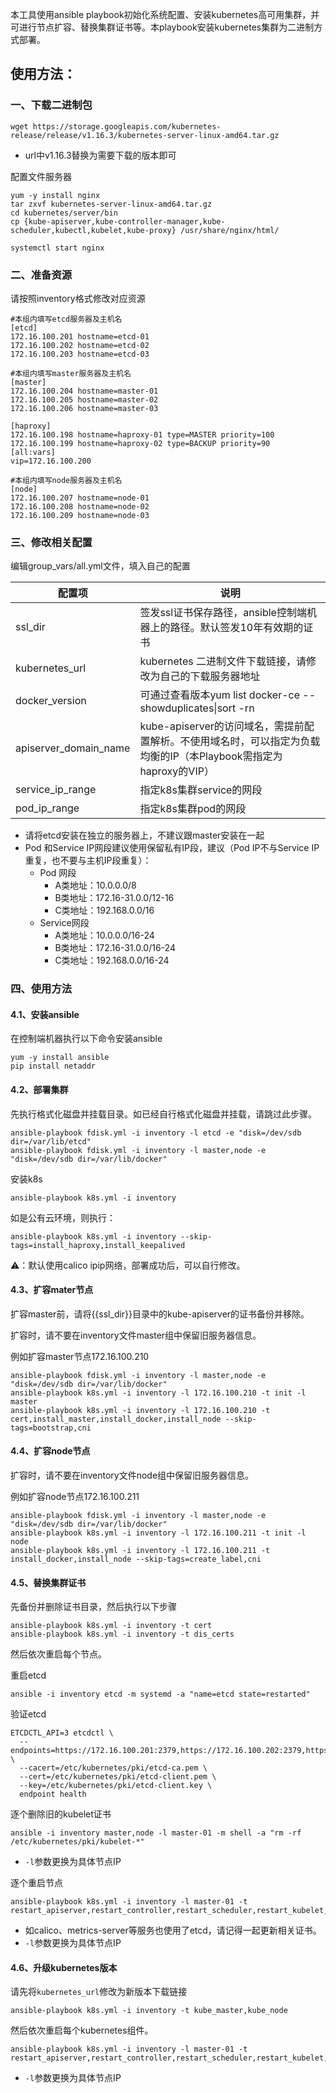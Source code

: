 本工具使用ansible playbook初始化系统配置、安装kubernetes高可用集群，并可进行节点扩容、替换集群证书等。本playbook安装kubernetes集群为二进制方式部署。



## 使用方法：

### 一、下载二进制包

```
wget https://storage.googleapis.com/kubernetes-release/release/v1.16.3/kubernetes-server-linux-amd64.tar.gz
```

- url中v1.16.3替换为需要下载的版本即可

配置文件服务器

```
yum -y install nginx
tar zxvf kubernetes-server-linux-amd64.tar.gz
cd kubernetes/server/bin
cp {kube-apiserver,kube-controller-manager,kube-scheduler,kubectl,kubelet,kube-proxy} /usr/share/nginx/html/
```

```
systemctl start nginx
```



### 二、准备资源

请按照inventory格式修改对应资源

```
#本组内填写etcd服务器及主机名
[etcd]
172.16.100.201 hostname=etcd-01
172.16.100.202 hostname=etcd-02
172.16.100.203 hostname=etcd-03

#本组内填写master服务器及主机名
[master]
172.16.100.204 hostname=master-01
172.16.100.205 hostname=master-02
172.16.100.206 hostname=master-03

[haproxy]
172.16.100.198 hostname=haproxy-01 type=MASTER priority=100
172.16.100.199 hostname=haproxy-02 type=BACKUP priority=90
[all:vars]
vip=172.16.100.200

#本组内填写node服务器及主机名
[node]
172.16.100.207 hostname=node-01
172.16.100.208 hostname=node-02
172.16.100.209 hostname=node-03
```



###  三、修改相关配置

编辑group_vars/all.yml文件，填入自己的配置

| 配置项                | 说明                                                         |
| --------------------- | ------------------------------------------------------------ |
| ssl_dir               | 签发ssl证书保存路径，ansible控制端机器上的路径。默认签发10年有效期的证书 |
| kubernetes_url        | kubernetes 二进制文件下载链接，请修改为自己的下载服务器地址  |
| docker_version        | 可通过查看版本yum list docker-ce --showduplicates\|sort -rn  |
| apiserver_domain_name | kube-apiserver的访问域名，需提前配置解析。不使用域名时，可以指定为负载均衡的IP（本Playbook需指定为haproxy的VIP） |
| service_ip_range      | 指定k8s集群service的网段                                     |
| pod_ip_range          | 指定k8s集群pod的网段                                         |

- 请将etcd安装在独立的服务器上，不建议跟master安装在一起
- Pod 和Service IP网段建议使用保留私有IP段，建议（Pod IP不与Service IP重复，也不要与主机IP段重复）：
  - Pod 网段
    - A类地址：10.0.0.0/8
    - B类地址：172.16-31.0.0/12-16
    - C类地址：192.168.0.0/16
  - Service网段
    - A类地址：10.0.0.0/16-24
    - B类地址：172.16-31.0.0/16-24
    - C类地址：192.168.0.0/16-24




### 四、使用方法

#### 4.1、安装ansible

在控制端机器执行以下命令安装ansible

```
yum -y install ansible
pip install netaddr
```

#### 4.2、部署集群

先执行格式化磁盘并挂载目录。如已经自行格式化磁盘并挂载，请跳过此步骤。

```
ansible-playbook fdisk.yml -i inventory -l etcd -e "disk=/dev/sdb dir=/var/lib/etcd"
ansible-playbook fdisk.yml -i inventory -l master,node -e "disk=/dev/sdb dir=/var/lib/docker"
```
安装k8s
```
ansible-playbook k8s.yml -i inventory
```

如是公有云环境，则执行：

```
ansible-playbook k8s.yml -i inventory --skip-tags=install_haproxy,install_keepalived
```

⚠️：默认使用calico ipip网络，部署成功后，可以自行修改。

#### 4.3、扩容mater节点

扩容master前，请将{{ssl_dir}}目录中的kube-apiserver的证书备份并移除。

扩容时，请不要在inventory文件master组中保留旧服务器信息。

例如扩容master节点172.16.100.210

```
ansible-playbook fdisk.yml -i inventory -l master,node -e "disk=/dev/sdb dir=/var/lib/docker"
ansible-playbook k8s.yml -i inventory -l 172.16.100.210 -t init -l master
ansible-playbook k8s.yml -i inventory -l 172.16.100.210 -t cert,install_master,install_docker,install_node --skip-tags=bootstrap,cni
```

#### 4.4、扩容node节点

扩容时，请不要在inventory文件node组中保留旧服务器信息。

例如扩容node节点172.16.100.211

```
ansible-playbook fdisk.yml -i inventory -l master,node -e "disk=/dev/sdb dir=/var/lib/docker"
ansible-playbook k8s.yml -i inventory -l 172.16.100.211 -t init -l node
ansible-playbook k8s.yml -i inventory -l 172.16.100.211 -t install_docker,install_node --skip-tags=create_label,cni
```

#### 4.5、替换集群证书

先备份并删除证书目录，然后执行以下步骤

```
ansible-playbook k8s.yml -i inventory -t cert
ansible-playbook k8s.yml -i inventory -t dis_certs
```

然后依次重启每个节点。

重启etcd

```
ansible -i inventory etcd -m systemd -a "name=etcd state=restarted"
```

验证etcd

```
ETCDCTL_API=3 etcdctl \
  --endpoints=https://172.16.100.201:2379,https://172.16.100.202:2379,https://172.16.100.203:2379 \
  --cacert=/etc/kubernetes/pki/etcd-ca.pem \
  --cert=/etc/kubernetes/pki/etcd-client.pem \
  --key=/etc/kubernetes/pki/etcd-client.key \
  endpoint health 
```

逐个删除旧的kubelet证书

```
ansible -i inventory master,node -l master-01 -m shell -a "rm -rf /etc/kubernetes/pki/kubelet-*"
```

- `-l`参数更换为具体节点IP

逐个重启节点

```
ansible-playbook k8s.yml -i inventory -l master-01 -t restart_apiserver,restart_controller,restart_scheduler,restart_kubelet,restart_proxy,healthcheck,approve_node
```

- 如calico、metrics-server等服务也使用了etcd，请记得一起更新相关证书。
-  `-l`参数更换为具体节点IP

#### 4.6、升级kubernetes版本

请先将`kubernetes_url`修改为新版本下载链接

```
ansible-playbook k8s.yml -i inventory -t kube_master,kube_node
```

然后依次重启每个kubernetes组件。

```
ansible-playbook k8s.yml -i inventory -l master-01 -t restart_apiserver,restart_controller,restart_scheduler,restart_kubelet,restart_proxy,healthcheck
```

- `-l`参数更换为具体节点IP